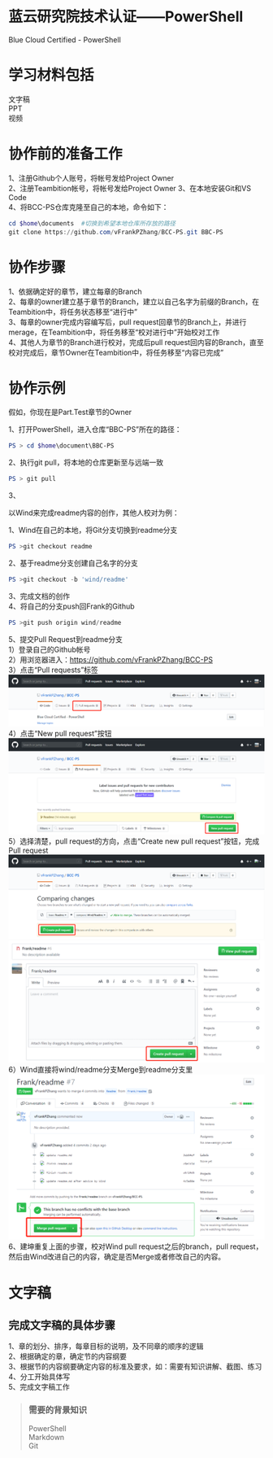 # 蓝云研究院技术认证——PowerShell

Blue Cloud Certified - PowerShell

# 学习材料包括

  文字稿  
  PPT  
  视频

# 协作前的准备工作
  
  1、注册Github个人账号，将帐号发给Project Owner  
  2、注册Teambition帐号，将帐号发给Project Owner
  3、在本地安装Git和VS Code  
  4、将BCC-PS仓库克隆至自己的本地，命令如下：  
  ```powershell
  cd $home\documents  #切换到希望本地仓库所存放的路径
  git clone https://github.com/vFrankPZhang/BCC-PS.git BBC-PS
  ```

# 协作步骤

  1、依据确定好的章节，建立每章的Branch  
  2、每章的owner建立基于章节的Branch，建立以自己名字为前缀的Branch，在Teambition中，将任务状态移至“进行中”  
  3、每章的owner完成内容编写后，pull request回章节的Branch上，并进行merage，在Teambition中，将任务移至“校对进行中”开始校对工作  
  4、其他人为章节的Branch进行校对，完成后pull request回内容的Branch，直至校对完成后，章节Owner在Teambition中，将任务移至“内容已完成”  


# 协作示例

假如，你现在是Part.Test章节的Owner

  1、打开PowerShell，进入仓库“BBC-PS”所在的路径：
  ```powershell
  PS > cd $home\document\BBC-PS
  ```
  2、执行git pull，将本地的仓库更新至与远端一致
  ```powershell
  PS > git pull
  ```
  3、




以Wind来完成readme内容的创作，其他人校对为例：

  1、Wind在自己的本地，将Git分支切换到readme分支  
  ```powershell
  PS >git checkout readme
  ```  
  2、基于readme分支创建自己名字的分支
  ```powershell
  PS >git checkout -b 'wind/readme'
  ```
  3、完成文档的创作  
  4、将自己的分支push回Frank的Github
  ```powershell
  PS >git push origin wind/readme
  ```
  5、提交Pull Request到readme分支  
  1）登录自己的Github帐号  
  2）用浏览器进入：https://github.com/vFrankPZhang/BCC-PS  
  3）点击“Pull requests”标签  
  ![](images/readme.pullrequest.1.png)
  4）点击“New pull request”按钮  
  ![](images/readme.pullrequest.2.png)
  5）选择清楚，pull request的方向，点击“Create new pull request”按钮，完成Pull request  
  ![](images/readme.pullrequest.3.png)
  ![](images/readme.pullrequest.4.png)
  6）Wind直接将wind/readme分支Merge到readme分支里
  ![](images/readme.pullrequest.5.png)
  6、建坤重复上面的步骤，校对Wind pull request之后的branch，pull request，然后由Wind改进自己的内容，确定是否Merge或者修改自己的内容。

# 文字稿

## 完成文字稿的具体步骤

  1、章的划分、排序，每章目标的说明，及不同章的顺序的逻辑  
  2、根据确定的章，确定节的内容纲要  
  3、根据节的内容纲要确定内容的标准及要求，如：需要有知识讲解、截图、练习  
  4、分工开始具体写  
  5、完成文字稿工作

> ### 需要的背景知识
>
> PowerShell  
> Markdown  
> Git  
